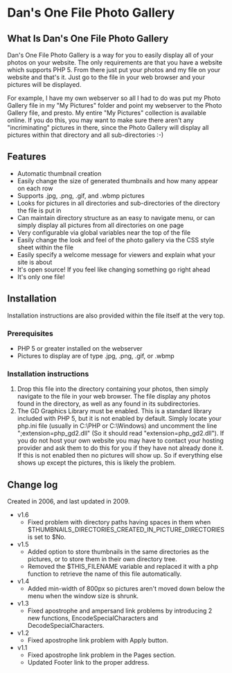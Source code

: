 # Dan's One File Photo Gallery

## What Is Dan's One File Photo Gallery

Dan's One File Photo Gallery is a way for you to easily display all of your photos on your website. The only requirements are that you have a website which supports PHP 5. From there just put your photos and my file on your website and that's it. Just go to the file in your web browser and your pictures will be displayed.

For example, I have my own webserver so all I had to do was put my Photo Gallery file in my "My Pictures" folder and point my webserver to the Photo Gallery file, and presto. My entire "My Pictures" collection is available online. If you do this, you may want to make sure there aren't any "incriminating" pictures in there, since the Photo Gallery will display all pictures within that directory and all sub-directories :-)

## Features

- Automatic thumbnail creation
- Easily change the size of generated thumbnails and how many appear on each row
- Supports .jpg, .png, .gif, and .wbmp pictures
- Looks for pictures in all directories and sub-directories of the directory the file is put in
- Can maintain directory structure as an easy to navigate menu, or can simply display all pictures from all directories on one page
- Very configurable via global variables near the top of the file
- Easily change the look and feel of the photo gallery via the CSS style sheet within the file
- Easily specify a welcome message for viewers and explain what your site is about
- It's open source! If you feel like changing something go right ahead
- It's only one file!

## Installation

Installation instructions are also provided within the file itself at the very top.

### Prerequisites

- PHP 5 or greater installed on the webserver
- Pictures to display are of type .jpg, .png, .gif, or .wbmp

### Installation instructions

1. Drop this file into the directory containing your photos, then simply navigate to the file in your web browser. The file display any photos found in the directory, as well as any found in its subdirectories.
1. The GD Graphics Library must be enabled. This is a standard library included with PHP 5, but it is not enabled by default. Simply locate your php.ini file (usually in C:\PHP or C:\Windows) and uncomment the line ";extension=php_gd2.dll" (So it should read "extension=php_gd2.dll"). If you do not host your own website you may have to contact your hosting provider and ask them to do this for you if they have not already done it. If this is not enabled then no pictures will show up. So if everything else shows up except the pictures, this is likely the problem.

## Change log

Created in 2006, and last updated in 2009.

- v1.6
  - Fixed problem with directory paths having spaces in them when $THUMBNAILS_DIRECTORIES_CREATED_IN_PICTURE_DIRECTORIES is set to $No.
- v1.5
  - Added option to store thumbnails in the same directories as the pictures, or to store them in their own directory tree.
  - Removed the $THIS_FILENAME variable and replaced it with a php function to retrieve the name of this file automatically.
- v1.4
  - Added min-width of 800px so pictures aren't moved down below the menu when the window size is shrunk.
- v1.3
  - Fixed apostrophe and ampersand link problems by introducing 2 new functions, EncodeSpecialCharacters and DecodeSpecialCharacters.
- v1.2
  - Fixed apostrophe link problem with Apply button.
- v1.1
  - Fixed apostrophe link problem in the Pages section.
  - Updated Footer link to the proper address.